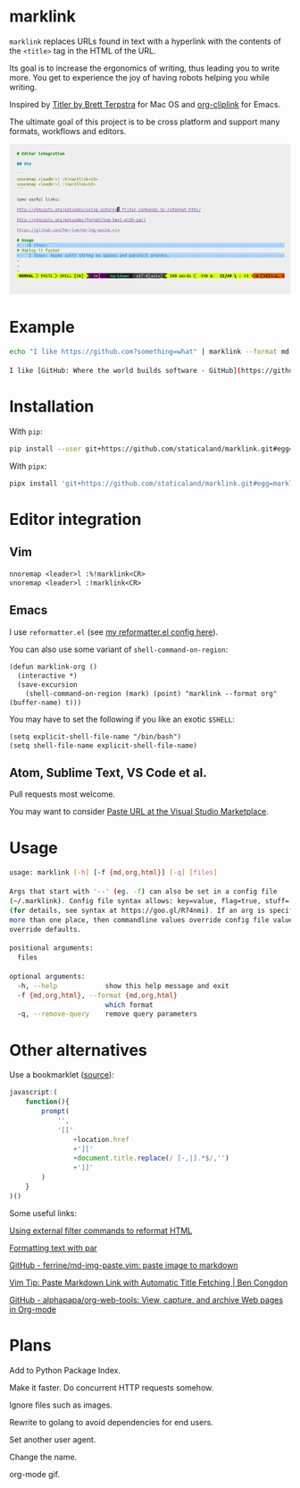 # marklink

`marklink` replaces URLs found in text with a hyperlink with the contents of the `<title>` tag in the HTML of the URL.

Its goal is to increase the ergonomics of writing, thus leading you to write more. You get to experience the joy of having robots helping you while writing.

Inspired by [Titler by Brett Terpstra](http://brettterpstra.com/2015/02/18/titler-system-service/) for Mac OS and [org-cliplink](https://github.com/rexim/org-cliplink) for Emacs.

The ultimate goal of this project is to be cross platform and support many formats, workflows and editors.

![Using marklink](marklink.gif)

# Example

```sh
echo "I like https://github.com?something=what" | marklink --format md --remove-query

I like [GitHub: Where the world builds software · GitHub](https://github.com)
```

# Installation

With `pip`:

```sh
pip install --user git+https://github.com/staticaland/marklink.git#egg=marklink
```

With `pipx`:

```sh
pipx install 'git+https://github.com/staticaland/marklink.git#egg=marklink'
```

# Editor integration

## Vim

```
nnoremap <leader>l :%!marklink<CR>
vnoremap <leader>l :!marklink<CR>
```

## Emacs

I use `reformatter.el` (see [my reformatter.el config here](https://github.com/staticaland/doom-emacs-config/blob/master/modules/editor/reformatter/config.el)).

You can also use some variant of `shell-command-on-region`:

```elisp
(defun marklink-org ()
  (interactive *)
  (save-excursion
    (shell-command-on-region (mark) (point) "marklink --format org" (buffer-name) t)))
```

You may have to set the following if you like an exotic `$SHELL`:

```elisp
(setq explicit-shell-file-name "/bin/bash")
(setq shell-file-name explicit-shell-file-name)
```

## Atom, Sublime Text, VS Code et al.

Pull requests most welcome.

You may want to consider [Paste URL at the Visual Studio
Marketplace](https://marketplace.visualstudio.com/items?itemName=kukushi.pasteurl).

# Usage

```sh
usage: marklink [-h] [-f {md,org,html}] [-q] [files]

Args that start with '--' (eg. -f) can also be set in a config file
(~/.marklink). Config file syntax allows: key=value, flag=true, stuff=[a,b,c]
(for details, see syntax at https://goo.gl/R74nmi). If an arg is specified in
more than one place, then commandline values override config file values which
override defaults.

positional arguments:
  files

optional arguments:
  -h, --help            show this help message and exit
  -f {md,org,html}, --format {md,org,html}
                        which format
  -q, --remove-query    remove query parameters
```

# Other alternatives

Use a bookmarklet ([source](https://old.reddit.com/r/emacs/comments/682wsu/bookmarklet_to_copy_link_to_clipboard_formatted/)):

```js
javascript:(
    function(){
        prompt(
            '',
            '[['
                +location.href
                +']['
                +document.title.replace(/ [-,|].*$/,'')
                +']]'
        )
    }
)()
```

Some useful links:

[Using external filter commands to reformat HTML](http://vimcasts.org/episodes/using-external-filter-commands-to-reformat-html/)

[Formatting text with par](http://vimcasts.org/episodes/formatting-text-with-par/)

[GitHub - ferrine/md-img-paste.vim: paste image to markdown](https://github.com/ferrine/md-img-paste.vim)

[Vim Tip: Paste Markdown Link with Automatic Title Fetching | Ben Congdon](https://benjamincongdon.me/blog/2020/06/27/Vim-Tip-Paste-Markdown-Link-with-Automatic-Title-Fetching/)

[GitHub - alphapapa/org-web-tools: View, capture, and archive Web pages in Org-mode](https://github.com/alphapapa/org-web-tools)

# Plans

Add to Python Package Index.

Make it faster. Do concurrent HTTP requests somehow.

Ignore files such as images.

Rewrite to golang to avoid dependencies for end users.

Set another user agent.

Change the name.

org-mode gif.
